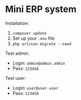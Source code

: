 # Mini ERP system
Installation:
1. ```composer update```
2. Set up your ```.env``` file
3. ```php artisan migrate --seed```

Test admin:
- Login: ```admin@admin.admin```
- Pass: ```123456```

Test user:
- Login: ```user@user.user```
- Pass: ```123456```
